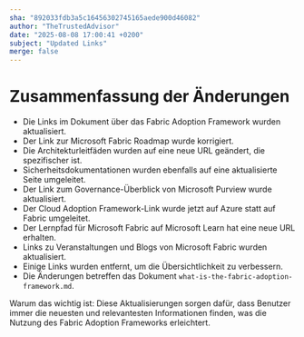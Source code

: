 ```yaml
---
sha: "892033fdb3a5c16456302745165aede900d46082"
author: "TheTrustedAdvisor"
date: "2025-08-08 17:00:41 +0200"
subject: "Updated Links"
merge: false
---
```


# Zusammenfassung der Änderungen

- Die Links im Dokument über das Fabric Adoption Framework wurden aktualisiert.
- Der Link zur Microsoft Fabric Roadmap wurde korrigiert.
- Die Architekturleitfäden wurden auf eine neue URL geändert, die spezifischer ist.
- Sicherheitsdokumentationen wurden ebenfalls auf eine aktualisierte Seite umgeleitet.
- Der Link zum Governance-Überblick von Microsoft Purview wurde aktualisiert.
- Der Cloud Adoption Framework-Link wurde jetzt auf Azure statt auf Fabric umgeleitet.
- Der Lernpfad für Microsoft Fabric auf Microsoft Learn hat eine neue URL erhalten.
- Links zu Veranstaltungen und Blogs von Microsoft Fabric wurden aktualisiert.
- Einige Links wurden entfernt, um die Übersichtlichkeit zu verbessern.
- Die Änderungen betreffen das Dokument `what-is-the-fabric-adoption-framework.md`.

Warum das wichtig ist: Diese Aktualisierungen sorgen dafür, dass Benutzer immer die neuesten und relevantesten Informationen finden, was die Nutzung des Fabric Adoption Frameworks erleichtert.

